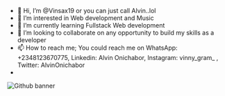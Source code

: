 - 👋 Hi, I’m @Vinsax19 or you can just call Alvin..lol
- 👀 I’m interested in Web development and Music
- 🌱 I’m currently learning Fullstack Web development
- 💞️ I’m looking to collaborate on any opportunity to build my skills as a developer
- 📫 How to reach me; You could reach me on WhatsApp: +2348123670775, Linkedin: Alvin Onichabor, Instagram: vinny_gram_ , Twitter: AlvinOnichabor
-                                                      

<!---
Vinsax19/Vinsax19 is a ✨ special ✨ repository because its `README.md` (this file) appears on your GitHub profile.
You can click the Preview link to take a look at your changes.
--->
![Github banner](https://user-images.githubusercontent.com/105940217/183532454-0a795968-5e5c-4f00-8ca4-8a9557f5be4a.png)
